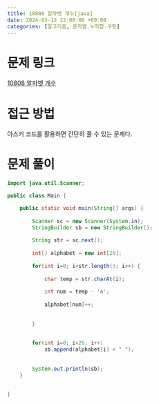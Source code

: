 ```yaml
---
title: 10808 알파벳 개수[java]
date: 2024-03-12 22:00:00 +09:00
categories: [알고리즘, 문자열.누적합.구현]
---
```

# 문제 링크
[10808 알파벳 개수](https://www.acmicpc.net/problem/10808)

# 접근 방법
아스키 코드를 활용하면 간단히 풀 수 있는 문제다. 

# 문제 풀이
```java
import java.util.Scanner;

public class Main {

	public static void main(String[] args) {
		
		Scanner sc = new Scanner(System.in);
		StringBuilder sb = new StringBuilder();
		
		String str = sc.next();
		
		int[] alphabet = new int[26];
		
		for(int i=0; i<str.length(); i++) {
			
			char temp = str.charAt(i);
			
			int num = temp - 'a';
			
			alphabet[num]++;
			
			
		}
		
		
		for(int i=0; i<26; i++)
			sb.append(alphabet[i] + " ");
		
		
		System.out.println(sb);
	}
	
	
}



```